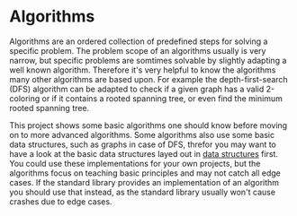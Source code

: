 # Algorithms

Algorithms are an ordered collection of predefined steps for solving a specific problem. The problem scope of an algorithms usually is very narrow, but specific problems are somtimes solvable by slightly adapting a well known algorithm. Therefore it's very helpful to know the algorithms many other algorithms are based upon. For example the depth-first-search (DFS) algorithm can be adapted to check if a given graph has a valid 2-coloring or if it contains a rooted spanning tree, or even find the minimum rooted spanning tree.

This project shows some basic algorithms one should know before moving on to more advanced algorithms. Some algorithms also use some basic data structures, such as graphs in case of DFS, threfor you may want to have a look at the basic data structures layed out in [data structures](https://github.com/SL/CSharpBeginnerProjects/tree/main/Datastructures) first. You could use these implementations for your own projects, but the algorithms focus on teaching basic principles and may not catch all edge cases. If the standard library provides an implementation of an algorithm you should use that instead, as the standard library usually won't cause crashes due to edge cases.
